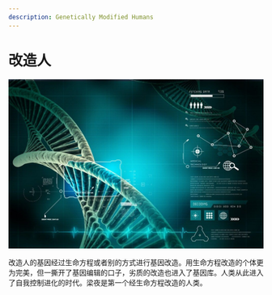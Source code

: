 ```yaml
---
description: Genetically Modified Humans
---
```


# 改造人

![&#x6539;&#x9020;&#x4EBA;](../../.gitbook/assets/gai-zao-ren-.jpg)

改造人的基因经过生命方程或者别的方式进行基因改造。用生命方程改造的个体更为完美，但一撕开了基因编辑的口子，劣质的改造也进入了基因库。人类从此进入了自我控制进化的时代。梁夜是第一个经生命方程改造的人类。

